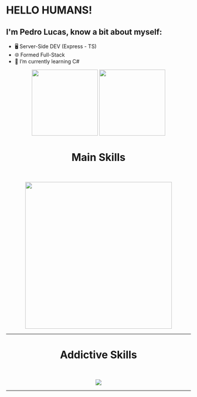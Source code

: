 # HELLO HUMANS!
## I'm Pedro Lucas, know a bit about myself:
- 🖥️ Server-Side DEV (Express - TS)
- 🌐 Formed Full-Stack
- 🤖 I’m currently learning C#

<div align="center">
  <img height="180em" src="https://github-readme-stats.vercel.app/api?username=pedrolucav&show_icons=true&theme=vue-dark&include_all_commits=true&count_private=true"/>
  <img height="180em" src="https://github-readme-stats.vercel.app/api/top-langs/?username=PedroLucaV&layout=compact&langs_count=7&theme=vue-dark&include_all_commits=true&count_private=true"/>
</div>

<div align="center"><h1>Main Skills</h1></div>
<div style="display: inline_block"><br>
  <p align="center">
    <img width='400px' src="https://skillicons.dev/icons?i=git,nodejs,mysql,ts,prisma" />
</p>
  <hr>
</div>

<div align="center"><h1>Addictive Skills</h1></div>
<div style="display: inline_block"><br>
  <p align="center">
    <img src="https://skillicons.dev/icons?i=react,linux,cs" />
</p>
  <hr>
</div>

</div>
